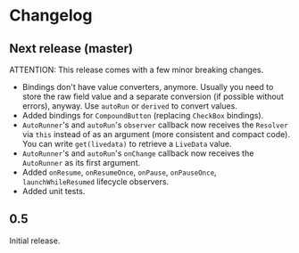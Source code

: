 # Changelog

## Next release (master)

ATTENTION: This release comes with a few minor breaking changes.

* Bindings don't have value converters, anymore. Usually you need to store the raw field value and a separate conversion (if possible without errors), anyway. Use `autoRun` or `derived` to convert values.
* Added bindings for `CompoundButton` (replacing `CheckBox` bindings).
* `AutoRunner`'s and `autoRun`'s `observer` callback now receives the `Resolver` via `this` instead of as an argument (more consistent and compact code). You can write `get(livedata)` to retrieve a `LiveData` value.
* `AutoRunner`'s and `autoRun`'s `onChange` callback now receives the `AutoRunner` as its first argument.
* Added `onResume`, `onResumeOnce`, `onPause`, `onPauseOnce`, `launchWhileResumed` lifecycle observers.
* Added unit tests.

## 0.5

Initial release.
